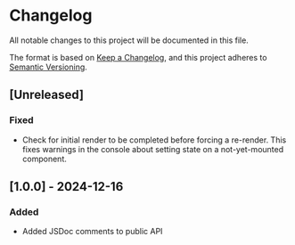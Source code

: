 # Changelog

All notable changes to this project will be documented in this file.

The format is based on [Keep a Changelog](https://keepachangelog.com/en/1.1.0/),
and this project adheres to [Semantic Versioning](https://semver.org/spec/v2.0.0.html).

## [Unreleased]

### Fixed

* Check for initial render to be completed before forcing a re-render. This fixes warnings in the console about setting state on a not-yet-mounted component.

## [1.0.0] - 2024-12-16

### Added

* Added JSDoc comments to public API
